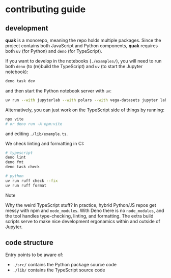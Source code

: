 # contributing guide

## development

**quak** is a monorepo, meaning the repo holds multiple packages. Since the
project contains both JavaScript and Python components, **quak** requires both
`uv` (for Python) and `deno` (for TypeScript).

If you want to develop in the notebooks (`./examples/`), you will need to run
both `deno` (to (re)build the TypeScript) and `uv` (to start the Jupyter
notebook):

```sh
deno task dev
```

and then start the Python notebook server with `uv`:

```sh
uv run --with jupyterlab --with polars --with vega-datasets jupyter lab
```

Alternatively, you can just work on the TypeScript side of things by running:

```sh
npx vite
# or deno run -A npm:vite
```

and editing `./lib/example.ts`.

We check linting and formatting in CI:

```sh
# typescript
deno lint
deno fmt
deno task check

# python
uv run ruff check --fix
uv run ruff format
```

> [!NOTE]
> Why the weird TypeScript stuff? In practice, hybrid Python/JS repos get messy
> with npm and `node_modules`. With Deno there is no `node_modules`, and the
> tool handles type-checking, linting, and formatting. The extra build scripts
> serve to make nice development ergonamics within and outside of Jupyter.

## code structure

Entry points to be aware of:

- `./src/` contains the Python package source code
- `./lib/` contains the TypeScript source code
